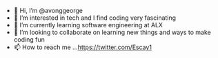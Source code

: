 - 👋 Hi, I’m @avonggeorge
- 👀 I’m interested in tech and I find coding very fascinating
- 🌱 I’m currently learning software engineering at ALX
- 💞️ I’m looking to collaborate on learning new things and ways to make coding fun
- 📫 How to reach me ...https://twitter.com/Escay1

<!---
avonggeorge/avonggeorge is a ✨ special ✨ repository because its `README.md` (this file) appears on your GitHub profile.
You can click the Preview link to take a look at your changes.
--->
